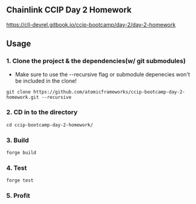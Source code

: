 ## Chainlink CCIP Day 2 Homework

https://cll-devrel.gitbook.io/ccip-bootcamp/day-2/day-2-homework

## Usage

### 1. Clone the project & the dependencies(w/ git submodules)
*  Make sure to use the --recursive flag or submodule depenecies won't be included in the clone!

```shell
git clone https://github.com/atomicframeworks/ccip-bootcamp-day-2-homework.git --recursive
```

### 2. CD in to the directory

```shell
cd ccip-bootcamp-day-2-homework/
```

### 3. Build

```shell
forge build
```

### 4. Test

```shell
forge test
```

### 5. Profit

